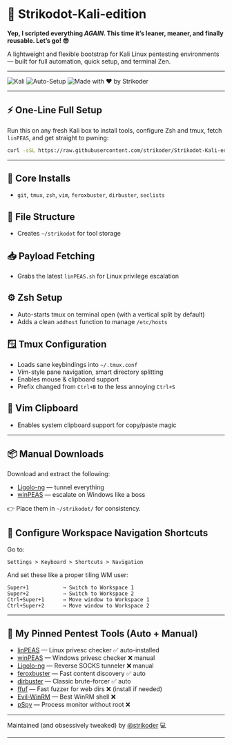 # 📁 Strikodot-Kali-edition

**Yep, I scripted everything *AGAIN*. This time it’s leaner, meaner, and finally reusable. Let’s go! 😎**

A lightweight and flexible bootstrap for Kali Linux pentesting environments — built for full automation, quick setup, and terminal Zen.

---

![Kali](https://img.shields.io/badge/Kali-Linux-blue?logo=linux\&logoColor=white)
![Auto-Setup](https://img.shields.io/badge/Automated-Setup-success?style=flat-square\&color=brightgreen)
![Made with ❤️ by Strikoder](https://img.shields.io/badge/Maintained%20by-strikoder-blueviolet?style=flat-square)

---

## ⚡ One-Line Full Setup

Run this on any fresh Kali box to install tools, configure Zsh and tmux, fetch `linPEAS`, and get straight to pwning:

```bash
curl -sSL https://raw.githubusercontent.com/strikoder/Strikodot-Kali-edition/main/setup.sh | bash
```

---

## 🔧 Core Installs

* `git`, `tmux`, `zsh`, `vim`, `feroxbuster`, `dirbuster`, `seclists`

## 📁 File Structure

* Creates `~/strikodot` for tool storage

## 📥 Payload Fetching

* Grabs the latest `linPEAS.sh` for Linux privilege escalation

## ⚙️ Zsh Setup

* Auto-starts tmux on terminal open (with a vertical split by default)
* Adds a clean `addhost` function to manage `/etc/hosts`

## 🪟 Tmux Configuration

* Loads sane keybindings into `~/.tmux.conf`
* Vim-style pane navigation, smart directory splitting
* Enables mouse & clipboard support
* Prefix changed from `Ctrl+B` to the less annoying `Ctrl+S`

## 📝 Vim Clipboard

* Enables system clipboard support for copy/paste magic

---

## 📦 Manual Downloads

Download and extract the following:

* [Ligolo-ng](https://github.com/nicocha30/ligolo-ng/releases) — tunnel everything
* [winPEAS](https://github.com/peass-ng/PEASS-ng/releases) — escalate on Windows like a boss

👉 Place them in `~/strikodot/` for consistency.

## 🧠 Configure Workspace Navigation Shortcuts

Go to:

```
Settings > Keyboard > Shortcuts > Navigation
```

And set these like a proper tiling WM user:

```
Super+1           → Switch to Workspace 1  
Super+2           → Switch to Workspace 2  
Ctrl+Super+1      → Move window to Workspace 1  
Ctrl+Super+2      → Move window to Workspace 2  
```

---

## 🧰 My Pinned Pentest Tools (Auto + Manual)

* [linPEAS](https://github.com/carlospolop/PEASS-ng) — Linux privesc checker ✅ auto-installed
* [winPEAS](https://github.com/carlospolop/PEASS-ng) — Windows privesc checker ❌ manual
* [Ligolo-ng](https://github.com/nicocha30/ligolo-ng) — Reverse SOCKS tunneler ❌ manual
* [feroxbuster](https://github.com/epi052/feroxbuster) — Fast content discovery ✅ auto
* [dirbuster](https://tools.kali.org/web-applications/dirbuster) — Classic brute-forcer ✅ auto
* [ffuf](https://github.com/ffuf/ffuf) — Fast fuzzer for web dirs ❌ (install if needed)
* [Evil-WinRM](https://github.com/Hackplayers/evil-winrm) — Best WinRM shell ❌
* [pSpy](https://github.com/DominicBreuker/pspy) — Process monitor without root ❌

---

Maintained (and obsessively tweaked) by [@strikoder](https://github.com/strikoder) 💻

---
